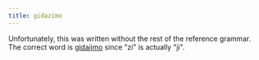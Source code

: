 ```yaml
---
title: gidazimo
---
```


Unfortunately, this was written without the rest of the reference grammar. The correct word is [gidajimo](gidajimo.markdown) since "zi" is actually "ji".
